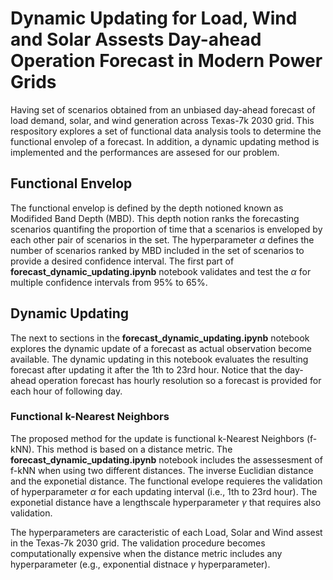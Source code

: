 # Dynamic Updating for Load, Wind and Solar Assests Day-ahead Operation Forecast in Modern Power Grids

Having set of scenarios obtained from an unbiased day-ahead forecast of load demand, solar, and wind generation across Texas-7k 2030 grid. This respository explores a set of functional data analysis tools to determine the functional envolep of a forecast. In addition, a dynamic updating method is implemented and the performances are assesed for our problem.

## Functional Envelop

The functional envelop is defined by the depth notioned known as Modifided Band Depth (MBD). This depth notion ranks the forecasting scenarios quantifing the proportion of time that a scenarios is enveloped by each other pair of scenarios in the set. The hyperparameter $\alpha$ defines the number of scenarios ranked by MBD included in the set of scenarios to provide a desired confidence interval. The first part of **forecast_dynamic_updating.ipynb** notebook validates and test the $\alpha$ for multiple confidence intervals from 95% to 65%.

## Dynamic Updating

The next to sections in the **forecast_dynamic_updating.ipynb** notebook explores the dynamic update of a forecast as actual observation become available. The dynamic updating in this notebook evaluates the resulting forecast after updating it after the 1th to 23rd hour. Notice that the day-ahead operation forecast has hourly resolution so a forecast is provided for each hour of following day.

### Functional k-Nearest Neighbors

The proposed method for the update is functional k-Nearest Neighbors (f-kNN). This method is based on a distance metric. The **forecast_dynamic_updating.ipynb** notebook includes the assessesment of f-kNN when using two different distances. The inverse Euclidian distance and the exponetial distance. The functional evelope requieres the validation of hyperparameter $\alpha$ for each updating interval (i.e., 1th to 23rd hour). The exponetial distance have a lengthscale hyperparameter $\gamma$ that requires also validation. 

The hyperparameters are caracteristic of each Load, Solar and Wind assest in the Texas-7k 2030 grid. The validation procedure becomes computationally expensive when the distance metric includes any hyperparameter (e.g., exponential distnace $\gamma$ hyperparameter).
